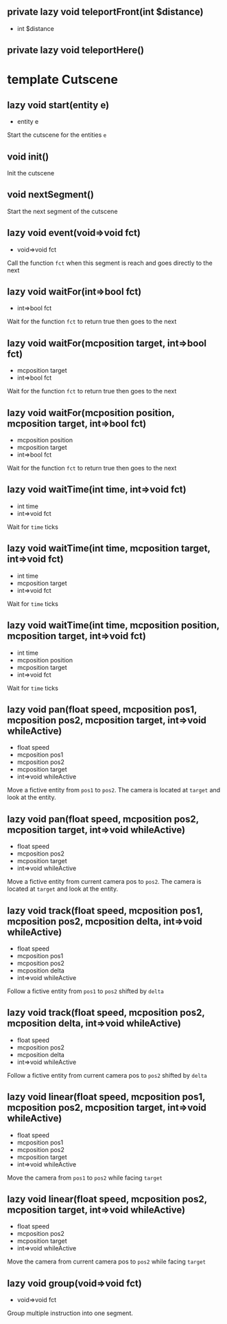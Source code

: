 ## private lazy void teleportFront(int $distance)
- int $distance



## private lazy void teleportHere()


# template Cutscene


## lazy void start(entity e)
- entity e

Start the cutscene for the entities `e`

## void init()
Init the cutscene

## void nextSegment()
Start the next segment of the cutscene

## lazy void event(void=>void fct)
- void=>void fct

Call the function `fct` when this segment is reach and goes directly to the next

## lazy void waitFor(int=>bool fct)
- int=>bool fct

Wait for the function `fct` to return true then goes to the next

## lazy void waitFor(mcposition target, int=>bool fct)
- mcposition target
- int=>bool fct

Wait for the function `fct` to return true then goes to the next

## lazy void waitFor(mcposition position, mcposition target, int=>bool fct)
- mcposition position
- mcposition target
- int=>bool fct

Wait for the function `fct` to return true then goes to the next

## lazy void waitTime(int time, int=>void fct)
- int time
- int=>void fct

Wait for `time` ticks

## lazy void waitTime(int time, mcposition target, int=>void fct)
- int time
- mcposition target
- int=>void fct

Wait for `time` ticks

## lazy void waitTime(int time, mcposition position, mcposition target, int=>void fct)
- int time
- mcposition position
- mcposition target
- int=>void fct

Wait for `time` ticks

## lazy void pan(float speed, mcposition pos1, mcposition pos2, mcposition target, int=>void whileActive)
- float speed
- mcposition pos1
- mcposition pos2
- mcposition target
- int=>void whileActive

Move a fictive entity from `pos1` to `pos2`. The camera is located at `target` and look at the entity.

## lazy void pan(float speed, mcposition pos2, mcposition target, int=>void whileActive)
- float speed
- mcposition pos2
- mcposition target
- int=>void whileActive

Move a fictive entity from current camera pos to `pos2`. The camera is located at `target` and look at the entity.

## lazy void track(float speed, mcposition pos1, mcposition pos2, mcposition delta, int=>void whileActive)
- float speed
- mcposition pos1
- mcposition pos2
- mcposition delta
- int=>void whileActive

Follow a fictive entity from `pos1` to `pos2` shifted by `delta`

## lazy void track(float speed, mcposition pos2, mcposition delta, int=>void whileActive)
- float speed
- mcposition pos2
- mcposition delta
- int=>void whileActive

Follow a fictive entity from current camera pos to `pos2` shifted by `delta`

## lazy void linear(float speed, mcposition pos1, mcposition pos2, mcposition target, int=>void whileActive)
- float speed
- mcposition pos1
- mcposition pos2
- mcposition target
- int=>void whileActive

Move the camera from `pos1` to `pos2` while facing `target`

## lazy void linear(float speed, mcposition pos2, mcposition target, int=>void whileActive)
- float speed
- mcposition pos2
- mcposition target
- int=>void whileActive

Move the camera from current camera pos to `pos2` while facing `target`

## lazy void group(void=>void fct)
- void=>void fct

Group multiple instruction into one segment.




